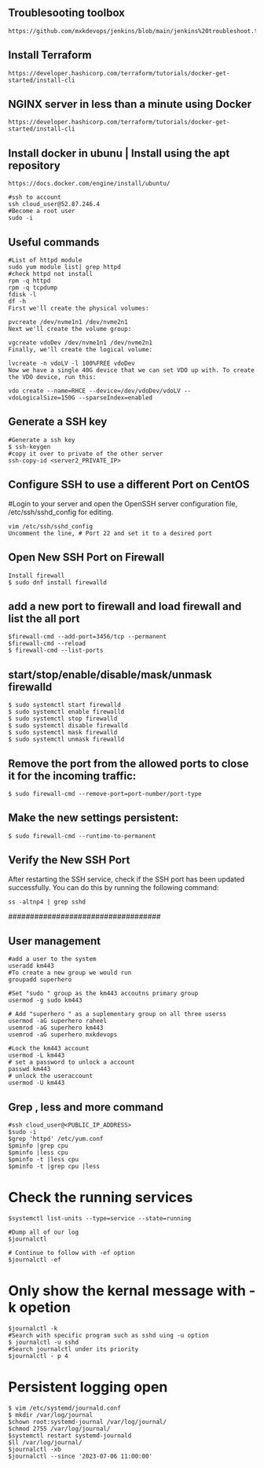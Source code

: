 
## Troublesooting toolbox
```
https://github.com/mxkdevops/jenkins/blob/main/jenkins%20troubleshoot.txt
```
## Install Terraform
```
https://developer.hashicorp.com/terraform/tutorials/docker-get-started/install-cli
```
## NGINX server in less than a minute using Docker
```
https://developer.hashicorp.com/terraform/tutorials/docker-get-started/install-cli

```
## Install docker in ubunu | Install using the apt repository
```
https://docs.docker.com/engine/install/ubuntu/
```


```
#ssh to account
ssh cloud_user@52.87.246.4
#Become a root user
sudo -i
```
## Useful commands
```
#List of httpd module 
sudo yum module list| grep httpd
#check httpd not install 
rpm -q httpd
rpm -q tcpdump
fdisk -l
df -h
First we'll create the physical volumes:

pvcreate /dev/nvme1n1 /dev/nvme2n1
Next we'll create the volume group:

vgcreate vdoDev /dev/nvme1n1 /dev/nvme2n1
Finally, we'll create the logical volume:

lvcreate -n vdoLV -l 100%FREE vdoDev
Now we have a single 40G device that we can set VDO up with. To create the VDO device, run this:

vdo create --name=RHCE --device=/dev/vdoDev/vdoLV --vdoLogicalSize=150G --sparseIndex=enabled
```

## Generate a SSH key 
```
#Generate a ssh key
$ ssh-keygen
#copy it over to private of the other server
ssh-copy-id <server2_PRIVATE_IP>
```
## Configure SSH to use a different Port on CentOS
#Login to your server and open the OpenSSH server configuration file, /etc/ssh/sshd_config for editing.
```
vim /etc/ssh/sshd_config
Uncomment the line, # Port 22 and set it to a desired port
```
## Open New SSH Port on Firewall
```
Install firewall 
$ sudo dnf install firewalld
```
## add a new port to firewall and load firewall and list the all port 
```
$firewall-cmd --add-port=3456/tcp --permanent
$firewall-cmd --reload
$ firewall-cmd --list-ports
```
## start/stop/enable/disable/mask/unmask firewalld
```
$ sudo systemctl start firewalld
$ sudo systemctl enable firewalld
$ sudo systemctl stop firewalld
$ sudo systemctl disable firewalld
$ sudo systemctl mask firewalld
$ sudo systemctl unmask firewalld

```

## Remove the port from the allowed ports to close it for the incoming traffic:
```
$ sudo firewall-cmd --remove-port=port-number/port-type
```
## Make the new settings persistent:
```
$ sudo firewall-cmd --runtime-to-permanent
```
## Verify the New SSH Port
After restarting the SSH service, check if the SSH port has been updated successfully. You can do this by running the following command:
```
ss -altnp4 | grep sshd
```

###################################
## User management 
```
#add a user to the system
useradd km443
#To create a new group we would run
groupadd superhero

#Set "sudo " group as the km443 accoutns primary group
usermod -g sudo km443

# Add "superhero " as a suplementary group on all three userss
usermod -aG superhero raheel
usemrod -aG superhero km443
usemrod -aG superhero mxkdevops

#Lock the km443 account
usermod -L km443
# set a password to unlock a account
passwd km443
# unlock the useraccount
usermod -U km443

```

## Grep , less and more command 
```
#ssh cloud_user@<PUBLIC_IP_ADDRESS>
$sudo -i
$grep 'httpd' /etc/yum.conf
$pminfo |grep cpu
$pminfo |less cpu
$pminfo -t |less cpu
$pminfo -t |grep cpu |less
```

# Check the running services 
```
$systemctl list-units --type=service --state=running

#Dump all of our log
$journalctl

# Continue to follow with -ef option
$journalctl -ef
```

# Only show the kernal message with -k opetion
```
$journalctl -k
#Search with specific program such as sshd uing -u option
$ journalctl -u sshd
#Search journalctl under its priority
$journalctl - p 4
```

# Persistent logging open
```
$ vim /etc/systemd/journald.conf
$ mkdir /var/log/journal
$chown root:systemd-journal /var/log/journal/
$chmod 2755 /var/log/journal/
$systemctl restart systemd-journald
$ll /var/log/journal/
$journalctl -xb
$journalctl --since '2023-07-06 11:00:00'

```
